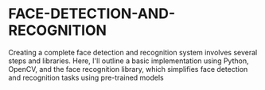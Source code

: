 # FACE-DETECTION-AND-RECOGNITION
Creating a complete face detection and recognition system involves several steps and libraries. Here, I'll outline a basic implementation using Python, OpenCV, and the face recognition library, which simplifies face detection and recognition tasks using pre-trained models
